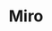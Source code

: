---
blog: https://miro.com/blog
facebook: https://facebook.com/TryMiro
linkedin: https://linkedin.com/company/mirohq
logohandle: miro
pinterest: https://pinterest.com/mirohq
sort: miro
title: Miro
twitter: https://x.com/mirohq
website: https://miro.com/
youtube: https://youtube.com/user/RealtimeBoardEng
---